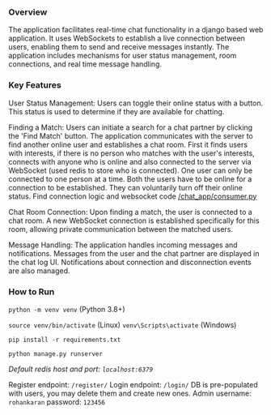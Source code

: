 ### Overview

The application facilitates real-time chat functionality in a django based web application. It uses WebSockets to
establish a live connection between users, enabling them to send and receive messages instantly. The application includes
mechanisms for user status management, room connections, and real time message handling.

### Key Features

User Status Management: Users can toggle their online status with a button. This status is used to determine if they are
available for chatting.

Finding a Match: Users can initiate a search for a chat partner by clicking the 'Find Match' button. The application
communicates with the server to find another online user and establishes a chat room. First it finds users with
interests, if there is no person who matches with the user's interests, connects with anyone who is online and also connected to the server via WebSocket (used redis to store who is connected).
One user can only be connected to one person at a time. Both the users have to be online for a connection to be
established. They can voluntarily turn off their online status. Find connection logic and websocket code [/chat_app/consumer.py](https://github.com/RohanKaran/chat_app/blob/master/chat_app/consumer.py)

Chat Room Connection: Upon finding a match, the user is connected to a chat room. A new WebSocket connection is
established specifically for this room, allowing private communication between the matched users.

Message Handling: The application handles incoming messages and notifications. Messages from the user and the chat partner
are displayed in the chat log UI. Notifications about connection and disconnection events are also managed.

### How to Run
```python -m venv venv``` (Python 3.8+)

`source venv/bin/activate` (Linux) `venv\Scripts\activate` (Windows)

`pip install -r requirements.txt`

`python manage.py runserver`

 *Default redis host and port: `localhost:6379`*

Register endpoint: `/register/`
Login endpoint: `/login/`
DB is pre-populated with users, you may delete them and create new ones.
Admin username: `rohankaran` password: `123456`

